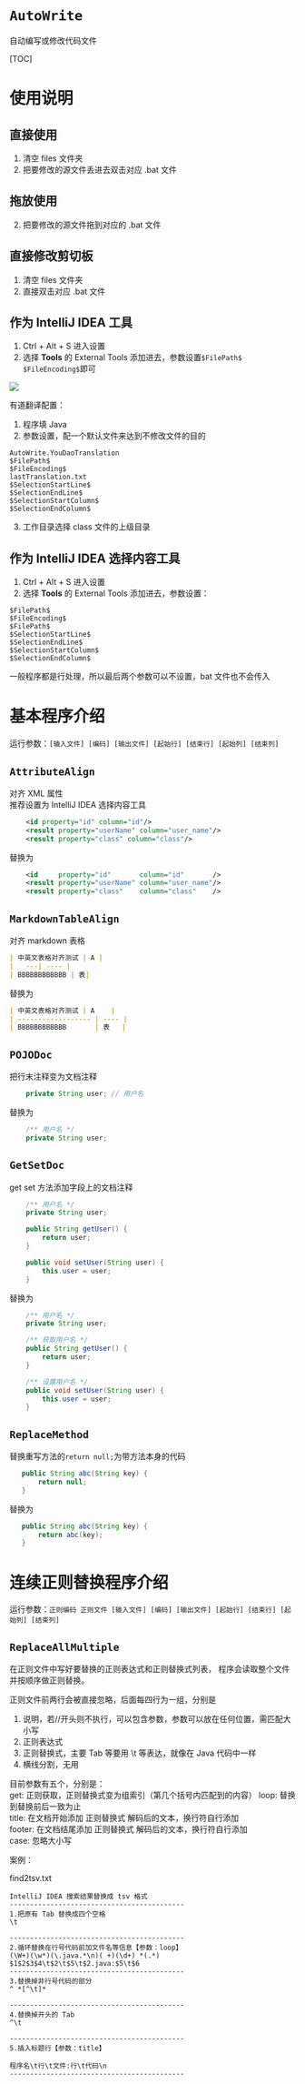 # `AutoWrite`
自动编写或修改代码文件

[TOC]


# 使用说明

## 直接使用
1. 清空 files 文件夹
2. 把要修改的源文件丢进去双击对应 .bat 文件

## 拖放使用
2. 把要修改的源文件拖到对应的 .bat 文件

## 直接修改剪切板
1. 清空 files 文件夹
2. 直接双击对应 .bat 文件

## 作为 IntelliJ IDEA 工具
1. Ctrl + Alt + S 进入设置
2. 选择 **Tools** 的 External Tools 添加进去，参数设置`$FilePath$ $FileEncoding$`即可

![](img/IntelliJ%20IDEA%20External%20Tools.jpg)

有道翻译配置：
1. 程序填 Java
2. 参数设置，配一个默认文件来达到不修改文件的目的
```
AutoWrite.YouDaoTranslation 
$FilePath$
$FileEncoding$
lastTranslation.txt
$SelectionStartLine$
$SelectionEndLine$
$SelectionStartColumn$
$SelectionEndColumn$
```
3. 工作目录选择 class 文件的上级目录

## 作为 IntelliJ IDEA 选择内容工具
1. Ctrl + Alt + S 进入设置
2. 选择 **Tools** 的 External Tools 添加进去，参数设置：
```
$FilePath$
$FileEncoding$
$FilePath$
$SelectionStartLine$
$SelectionEndLine$
$SelectionStartColumn$
$SelectionEndColumn$
```
一般程序都是行处理，所以最后两个参数可以不设置，bat 文件也不会传入


# 基本程序介绍
运行参数：`[输入文件] [编码] [输出文件] [起始行] [结束行] [起始列] [结束列]`

## `AttributeAlign`
对齐 XML 属性  
推荐设置为 IntelliJ IDEA 选择内容工具
```xml
    <id property="id" column="id"/>
    <result property="userName" column="user_name"/>
    <result property="class" column="class"/>
```
替换为
```xml
    <id     property="id"       column="id"       />
    <result property="userName" column="user_name"/>
    <result property="class"    column="class"    />
```

## `MarkdownTableAlign`
对齐 markdown 表格
```md
| 中英文表格对齐测试 | A |
|   ---| ---- |
| BBBBBBBBBBBB | 表|
```
替换为
```md
| 中英文表格对齐测试 | A    |
| ------------------ | ---- |
| BBBBBBBBBBBB       | 表   |
```

## `POJODoc`
把行末注释变为文档注释
```java
    private String user; // 用户名
```
替换为
```java
    /** 用户名 */
    private String user;
```

## `GetSetDoc`
get set 方法添加字段上的文档注释
```java
    /** 用户名 */
    private String user;

    public String getUser() {
        return user;
    }

    public void setUser(String user) {
        this.user = user;
    }
```
替换为
```java
    /** 用户名 */
    private String user;

    /** 获取用户名 */
    public String getUser() {
        return user;
    }

    /** 设置用户名 */
    public void setUser(String user) {
        this.user = user;
    }
```

## `ReplaceMethod`
替换重写方法的`return null;`为带方法本身的代码
```java
   public String abc(String key) {
       return null;
   }
```
替换为
```java
   public String abc(String key) {
       return abc(key);
   }
```


# 连续正则替换程序介绍
运行参数：`正则编码 正则文件 [输入文件] [编码] [输出文件] [起始行] [结束行] [起始列] [结束列]`

## `ReplaceAllMultiple`
在正则文件中写好要替换的正则表达式和正则替换式列表，
程序会读取整个文件并按顺序做正则替换。

正则文件前两行会被直接忽略，后面每四行为一组，分别是
1. 说明，若//开头则不执行，可以包含参数，参数可以放在任何位置，需匹配大小写
2. 正则表达式
3. 正则替换式，主要 Tab 等要用 \t 等表达，就像在 Java 代码中一样
4. 横线分割，无用

目前参数有五个，分别是：  
get:    正则获取，正则替换式变为组索引（第几个括号内匹配到的内容）
loop:   替换到替换前后一致为止  
title:  在文档开始添加 正则替换式 解码后的文本，换行符自行添加  
footer: 在文档结尾添加 正则替换式 解码后的文本，换行符自行添加  
case:   忽略大小写  

案例：

find2tsv.txt
```
IntelliJ IDEA 搜索结果替换成 tsv 格式
-------------------------------------------
1.把原有 Tab 替换成四个空格
\t

-------------------------------------------
2.循环替换在行号代码前加文件名等信息【参数：loop】
(\W+)(\w*)(\.java.*\n)( +)(\d+) *(.*)
$1$2$3$4\t$2\t$5\t$2.java:$5\t$6
-------------------------------------------
3.替换掉非行号代码的部分
^ *[^\t]*

-------------------------------------------
4.替换掉开头的 Tab
^\t

-------------------------------------------
5.插入标题行【参数：title】

程序名\t行\t文件:行\t代码\n
-------------------------------------------
```